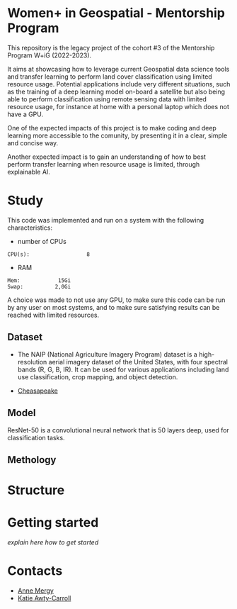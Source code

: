 # Women+ in Geospatial - Mentorship Program

This repository is the legacy project of the cohort #3 of the Mentorship Program W+iG (2022-2023).

It aims at showcasing how to leverage current Geospatial data science tools and transfer learning to perform land cover classification using limited resource usage. Potential applications include very different situations, such as the training of a deep learning model on-board a satellite but also being able to perform classification using remote sensing data with limited resource usage, for instance at home with a personal laptop which does not have a GPU.

One of the expected impacts of this project is to make coding and deep learning more accessible to the comunity, by presenting it in a clear, simple and concise way. 

Another expected impact is to gain an understanding of how to best perform transfer learning when resource usage is limited, through explainable AI.

# Study

This code was implemented and run on a system with the following characteristics:
- number of CPUs
```
CPU(s):                  8
```
- RAM
```
Mem:            15Gi
Swap:          2,0Gi
```

A choice was made to not use any GPU, to make sure this code can be run by any user on most systems, and to make sure satisfying results can be reached with limited resources. 

## Dataset

- The NAIP (National Agriculture Imagery Program) dataset is a high-resolution aerial imagery dataset of the United States, with four spectral bands (R, G, B, IR). It can be used for various applications including land use classification, crop mapping, and object detection. 

- [Cheasapeake](https://www.chesapeakeconservancy.org/wp-content/uploads/2017/01/LandCover101Guide.pdf)

## Model

ResNet-50 is a convolutional neural network that is 50 layers deep, used for classification tasks. 

## Methology


# Structure

# Getting started

*explain here how to get started*

# Contacts

- [Anne Mergy]()
- [Katie Awty-Carroll]()
